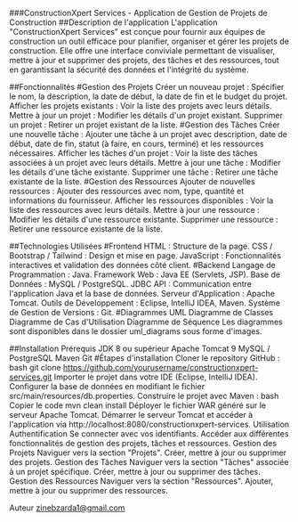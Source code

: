 ###ConstructionXpert Services - Application de Gestion de Projets de Construction
##Description de l'application
L'application "ConstructionXpert Services" est conçue pour fournir aux équipes de construction un outil efficace pour planifier, organiser et gérer les projets de construction. Elle offre une interface conviviale permettant de visualiser, mettre à jour et supprimer des projets, des tâches et des ressources, tout en garantissant la sécurité des données et l'intégrité du système.

##Fonctionnalités
#Gestion des Projets
Créer un nouveau projet : Spécifier le nom, la description, la date de début, la date de fin et le budget du projet.
Afficher les projets existants : Voir la liste des projets avec leurs détails.
Mettre à jour un projet : Modifier les détails d'un projet existant.
Supprimer un projet : Retirer un projet existant de la liste.
#Gestion des Tâches
Créer une nouvelle tâche : Ajouter une tâche à un projet avec description, date de début, date de fin, statut (à faire, en cours, terminé) et les ressources nécessaires.
Afficher les tâches d'un projet : Voir la liste des tâches associées à un projet avec leurs détails.
Mettre à jour une tâche : Modifier les détails d'une tâche existante.
Supprimer une tâche : Retirer une tâche existante de la liste.
#Gestion des Ressources
Ajouter de nouvelles ressources : Ajouter des ressources avec nom, type, quantité et informations du fournisseur.
Afficher les ressources disponibles : Voir la liste des ressources avec leurs détails.
Mettre à jour une ressource : Modifier les détails d'une ressource existante.
Supprimer une ressource : Retirer une ressource existante de la liste.

##Technologies Utilisées
#Frontend
HTML : Structure de la page.
CSS / Bootstrap / Tailwind : Design et mise en page.
JavaScript : Fonctionnalités interactives et validation des données côté client.
#Backend
Langage de Programmation : Java.
Framework Web : Java EE (Servlets, JSP).
Base de Données : MySQL / PostgreSQL.
JDBC API : Communication entre l'application Java et la base de données.
Serveur d'Application : Apache Tomcat.
Outils de Développement : Eclipse, IntelliJ IDEA, Maven.
Système de Gestion de Versions : Git.
#Diagrammes UML
Diagramme de Classes
Diagramme de Cas d'Utilisation
Diagramme de Séquence
Les diagrammes sont disponibles dans le dossier uml_diagrams sous forme d'images.

##Installation
Prérequis
JDK 8 ou supérieur
Apache Tomcat 9
MySQL / PostgreSQL
Maven
Git
#Étapes d'installation
Cloner le repository GitHub :
bash git clone https://github.com/yourusername/constructionxpert-services.git
Importer le projet dans votre IDE (Eclipse, IntelliJ IDEA).
Configurer la base de données en modifiant le fichier src/main/resources/db.properties.
Construire le projet avec Maven :
bash
Copier le code
mvn clean install
Déployer le fichier WAR généré sur le serveur Apache Tomcat.
Démarrer le serveur Tomcat et accéder à l'application via http://localhost:8080/constructionxpert-services.
Utilisation
Authentification
Se connecter avec vos identifiants.
Accéder aux différentes fonctionnalités de gestion des projets, tâches et ressources.
Gestion des Projets
Naviguer vers la section "Projets".
Créer, mettre à jour ou supprimer des projets.
Gestion des Tâches
Naviguer vers la section "Tâches" associée à un projet spécifique.
Créer, mettre à jour ou supprimer des tâches.
Gestion des Ressources
Naviguer vers la section "Ressources".
Ajouter, mettre à jour ou supprimer des ressources.


Auteur
zinebzarda1@gmail.com
